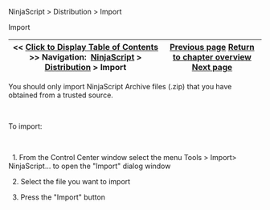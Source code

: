 ﻿


NinjaScript \> Distribution \> Import






















Import







| \<\< [Click to Display Table of Contents](import.md) \>\> **Navigation:**     [NinjaScript](ninjascript.md) \> [Distribution](distribution.md) \> Import | [Previous page](considerations_for_compiled_assemblies.md) [Return to chapter overview](distribution.md) [Next page](export.md) |
| --- | --- |











You should only import NinjaScript Archive files (.zip) that you have obtained from a trusted source.


 


To import:


 


   1\. From the Control Center window select the menu Tools \> Import\> NinjaScript... to open the "Import" dialog window


   2\. Select the file you want to import


   3\. Press the "Import" button








